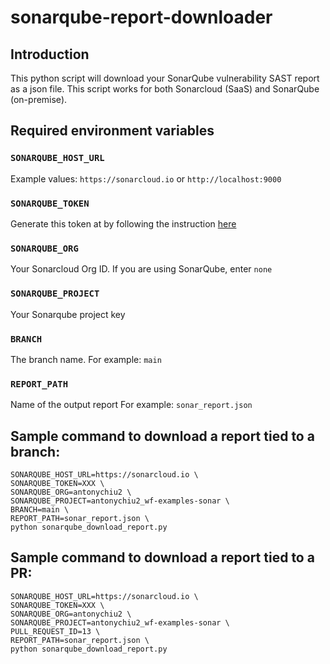 ﻿# sonarqube-report-downloader

## Introduction

This python script will download your SonarQube vulnerability SAST report as a json file. This script works for both Sonarcloud (SaaS) and SonarQube (on-premise). 


## Required environment variables

### `SONARQUBE_HOST_URL`
Example values: `https://sonarcloud.io` or `http://localhost:9000`

### `SONARQUBE_TOKEN`
Generate this token at by following the instruction [here](https://docs.sonarsource.com/sonarqube/9.8/user-guide/user-account/generating-and-using-tokens/#generating-a-token)

### `SONARQUBE_ORG`
Your Sonarcloud Org ID. If you are using SonarQube, enter `none`

### `SONARQUBE_PROJECT`
Your Sonarqube project key

### `BRANCH`
The branch name. 
For example: `main`

### `REPORT_PATH`
Name of the output report
For example: `sonar_report.json`


## Sample command to download a report tied to a branch:
```
SONARQUBE_HOST_URL=https://sonarcloud.io \
SONARQUBE_TOKEN=XXX \
SONARQUBE_ORG=antonychiu2 \
SONARQUBE_PROJECT=antonychiu2_wf-examples-sonar \
BRANCH=main \
REPORT_PATH=sonar_report.json \
python sonarqube_download_report.py
```

## Sample command to download a report tied to a PR:
```
SONARQUBE_HOST_URL=https://sonarcloud.io \
SONARQUBE_TOKEN=XXX \
SONARQUBE_ORG=antonychiu2 \
SONARQUBE_PROJECT=antonychiu2_wf-examples-sonar \
PULL_REQUEST_ID=13 \
REPORT_PATH=sonar_report.json \
python sonarqube_download_report.py
```
